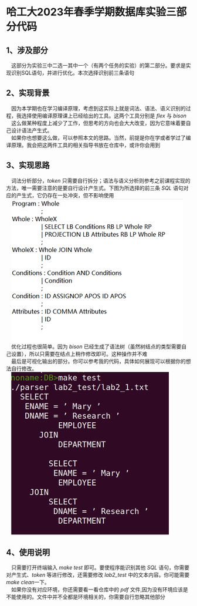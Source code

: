 # 哈工大2023年春季学期数据库实验三部分代码
## 1、涉及部分  
&emsp;这部分为实验三中二选一其中一个（有两个任务的实验）的第二部分。要求是实现识别SQL语句，并进行优化。本次选择识别前三条语句  
## 2、实现背景  
&emsp;因为本学期也在学习编译原理，考虑到这实际上就是词法、语法、语义识别的过程，我选择使用编译原理课上已经给出的工具。这两个工具分别是 *flex* 与 *bison*  
&emsp;这么做某种程度上减少了工作，但思考的方向也会大大改变，因为它意味着要自己设计语法产生式。  
&emsp;如果你也想要这么做，可以参照本文的思路。当然，前提是你在学或者学过了编译原理。我会把这两件工具的相关指导书放在仓库中，或许你会用到

## 3、实现思路  
&emsp;词法分析部分，*token* 只需要自行拆分；语法与语义分析则参考之前课程实现的方法，唯一需要注意的是要自行设计产生式。下图为所选择的前三条 *SQL* 语句对应的产生式，它仍存在一处冲突，但不影响使用  
&emsp;![图1](./images/img1.png)  
&emsp;优化过程也很简单。因为 *bison* 已经生成了语法树（虽然树结点的类型需要自己设置），所以只需要在结点上稍作修改即可。这种操作并不难  
&emsp;最后是可视化输出的部分。你可以参考我的代码，具体如何展现可以根据你的想法自行修改。  
&emsp;![图1](./images/img2.png)  

## 4、使用说明
&emsp;只需要打开终端输入 *make test* 即可。要使程序能识别其他 *SQL* 语句，你需要对产生式、*token* 等进行修改，还需要修改 *lab2_test* 中的文本内容。你可能需要 *make clean*一下。  
&emsp;如果你没有对应环境，你还需要看一看仓库中的 *pdf* 文件,因为没有环境应该是不能使用的。文件中并不全都是环境相关的，你需要自行忽略其他部分
